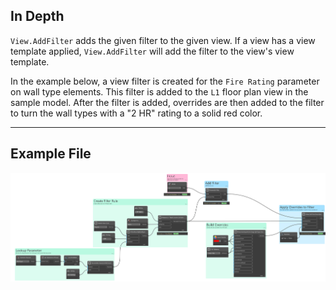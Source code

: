 ## In Depth
`View.AddFilter` adds the given filter to the given view. If a view has a view template applied, `View.AddFilter` will add the filter to the view's view template.

In the example below, a view filter is created for the `Fire Rating` parameter on wall type elements. This filter is added to the `L1` floor plan view in the sample model. After the filter is added, overrides are then added to the filter to turn the wall types with a "2 HR" rating to a solid red color.
___
## Example File

![View.AddFilter](./Revit.Elements.Views.View.AddFilter_img.jpg)